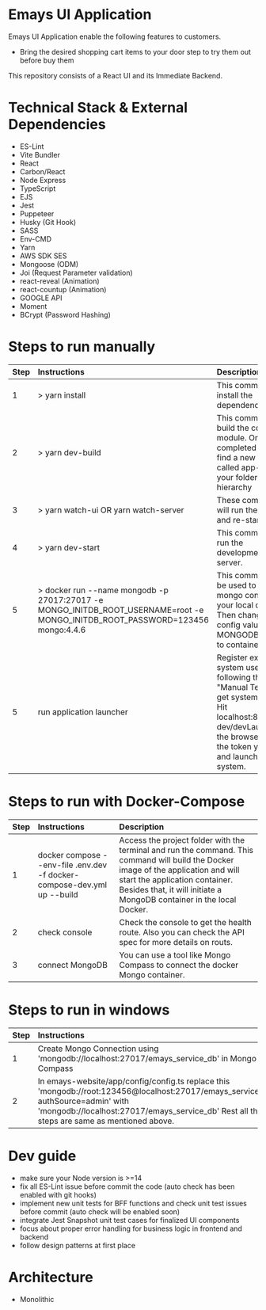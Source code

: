 # Emays UI Application
Emays UI Application enable the following features to customers.
 - Bring the desired shopping cart items to your door step to try them out before buy them

This repository consists of a React UI and its Immediate Backend.

# Technical Stack & External Dependencies

- ES-Lint
- Vite Bundler
- React
- Carbon/React
- Node Express
- TypeScript
- EJS
- Jest
- Puppeteer
- Husky (Git Hook)
- SASS
- Env-CMD
- Yarn
- AWS SDK SES
- Mongoose (ODM)
- Joi (Request Parameter validation)
- react-reveal (Animation)
- react-countup (Animation)
- GOOGLE API
- Moment
- BCrypt (Password Hashing)

# Steps to run manually
| Step  | Instructions                                | Description                                                                                               |
| ----- |:--------------------------------------------|:--------------------------------------------------------------------------------------------------------- |
| 1     | > yarn install | This command will install the dependencies. |
| 2     | > yarn dev-build | This command will build the complete module. Once it completed you will find a new folder called app-dist in your folder hierarchy |
| 3     | > yarn watch-ui OR yarn watch-server | These commands will run the build and re-start. |
| 4     | > yarn dev-start | This command will run the development server. |
| 5     | > docker run --name mongodb -p 27017:27017 -e MONGO_INITDB_ROOT_USERNAME=root -e MONGO_INITDB_ROOT_PASSWORD=123456 mongo:4.4.6 | This command can be used to spin up a mongo container in your local docker. Then change the config value MONGODB_HOST to container_ip. |
| 5     | run application launcher | Register external system user by following the "Manual Test" and get system token. Hit localhost:8080/api-dev/devLaunch on the browser. Use the token you got and launch the system. |

# Steps to run with Docker-Compose
| Step  | Instructions                                | Description                                                                                               |
| ----- |:--------------------------------------------|:--------------------------------------------------------------------------------------------------------- |
| 1     | docker compose --env-file .env.dev -f docker-compose-dev.yml up --build | Access the project folder with the terminal and run the command. This command will build the Docker image of the application and will start the application container. Besides that, it will initiate a MongoDB container in the local Docker.|
| 2     | check console | Check the console to get the health route. Also you can check the API spec for more details on routs. |
| 3     | connect MongoDB | You can use a tool like Mongo Compass to connect the docker Mongo container. |

# Steps to run in windows
| Step  | Instructions                                                                                     |
| ----- |:-------------------------------------------------------------------------------------------------|                                                     
| 1     | Create Mongo Connection using 'mongodb://localhost:27017/emays_service_db' in Mongo Compass |
| 2     | In emays-website/app/config/config.ts replace this 'mongodb://root:123456@localhost:27017/emays_service_db?authSource=admin' with 'mongodb://localhost:27017/emays_service_db' Rest all the steps are same as mentioned above.|

# Dev guide
- make sure your Node version is >=14
- fix all ES-Lint issue before commit the code (auto check has been enabled with git hooks)
- implement new unit tests for BFF functions and check unit test issues before commit (auto check will be enabled soon) 
- integrate Jest Snapshot unit test cases for finalized UI components
- focus about proper error handling for business logic in frontend and backend
- follow design patterns at first place

# Architecture
- Monolithic
